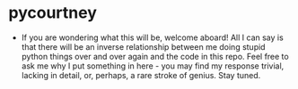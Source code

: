 # pycourtney

- If you are wondering what this will be, welcome aboard! All I can say is that there will be an inverse relationship between me doing stupid python things over and over again and the code in this repo. Feel free to ask me why I put something in here - you may find my response trivial, lacking in detail, or, perhaps, a rare stroke of genius. Stay tuned.
